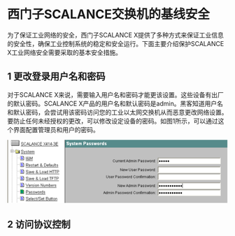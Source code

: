 # 西门子SCALANCE交换机的基线安全
为了保证工业网络的安全，西门子SCALANCE X提供了多种方式来保证工业信息的安全性，确保工业控制系统的稳定和安全运行。下面主要介绍保护SCALANCE X工业网络安全需要采取的基本安全措施。
## 1 更改登录用户名和密码
对于SCALANCE X来说，需要输入用户名和密码才能更该设置。这些设备有出厂的默认密码。SCALANCE X产品的用户名和默认密码是admin。黑客知道用户名和默认密码，会尝试用该密码访问您的工业以太网交换机从而恶意更改网络设置。要防止任何未经授权的更改，可以修改设定设备的密码。如图1所示，可以通过这个界面配置管理员和用户的密码。

![](/img/西门子交换机基线安全/1.png)

## 2 访问协议控制
